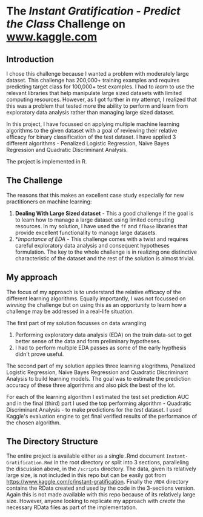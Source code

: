 # The *Instant Gratification - Predict the Class* Challenge on www.kaggle.com

##  Introduction
I chose this challenge because I wanted a problem with moderately large dataset. This challenge has 200,000+ training examples and requires predicting target class for 100,000+ test examples. I had to *learn* to use the relevant libraries that help manipulate large sized datasets with limited computing resources. However, as I got further in my attempt, I realized that this was a problem that tested more the ability to perform and learn from exploratory data analysis rather than managing large sized dataset. 

In this project, I have focussed on applying multiple machine learning algorithms to the given dataset with a goal of reviewing their relative efficacy for binary classification of the test dataset. I have applied 3 different algorithms - Penalized Logistic Regression, Naive Bayes Regression and Quadratic Discriminant Analysis.

The project is implemented in R.

##  The Challenge
The reasons that this makes an excellent case study especially for new practitioners on machine learning:
1.  **Dealing With Large Sized dataset** - This a good challenge if the goal is to learn how to manage a large dataset using limited computing resources. In my solution, I have used the `ff` and `ffbase` libraries that provide excellent functionality to manage large datasets.
2.  **Importance of EDA* - This challenge comes with a twist and requires careful exploratory data analysis and consequent hypotheses formulation. The key to the whole challenge is in realizing one distinctive characteristic of the dataset and the rest of the solution is almost trivial.

##  My approach
The focus of my approach is to understand the relative efficacy of the different learning algorithms. Equally importantly, I was not focussed on *winning* the challenge but on using this as an opportunity to learn how a challenge may be addressed in a real-life situation.

The first part of my solution focusses on data wrangling 
1.  Performing exploratory data analysis (EDA) on the train data-set to get better sense of the data and form preliminary hypotheses.
2.  I had to perform multiple EDA passes as some of the early hypthesis didn't prove useful.

The second part of my solution applies three learning alogrithms, Penalized Logistic Regression, Naive Bayes Regression and Quadratic Discriminant Analysis to build learning models. The goal was to estimate the prediction accuracy of these three algorithms and also pick the best of the lot. 

For each of the learning algorithm I estimated the test set prediction AUC and in the final (third) part I used the top performing algorithm - Quadratic Discriminant Analysis -  to make predictions for the *test* dataset. I used Kaggle's evaluation engine to get final verified results of the performance of the chosen algorithm.

##  The Directory Structure
The entire project is available either as a single .Rmd document `Instant-Gratification.Rmd` in the root directory or split into 3 sections, paralleling the discussion above, in the `/scripts` directory. The data, given its relatively large size, is not included in this repo but can be easily got from https://www.kaggle.com/c/instant-gratification. Finally the `/RDA` directory contains the RData created and used by the code in the 3-sections version. Again this is not made available with this repo because of its relatively large size. However, anyone looking to replicate my approach with *create* the necessary RData files as part of the implementation.


